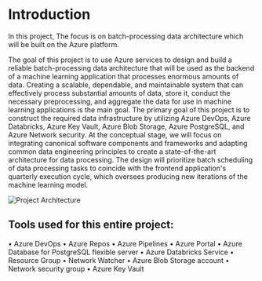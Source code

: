  # Introduction
In this project, The focus is on batch-processing data architecture which will be built on the Azure platform. 

The goal of this project is to use Azure services to design and build a reliable batch-processing data architecture that will be used as the backend of a machine learning application that processes enormous amounts of data. Creating a scalable, dependable, and maintainable system that can effectively process substantial amounts of data, store it, conduct the necessary preprocessing, and aggregate the data for use in machine learning applications is the main goal. The primary goal of this project is to construct the required data infrastructure by utilizing Azure DevOps, Azure Databricks, Azure Key Vault, Azure Blob Storage, Azure PostgreSQL, and Azure Network security. At the conceptual stage, we will focus on integrating canonical software components and frameworks and adapting common data engineering principles to create a state-of-the-art architecture for data processing. The design will prioritize batch scheduling of data processing tasks to coincide with the frontend application's quarterly execution cycle, which oversees producing new iterations of the machine learning model. 

![Project Architecture](https://github.com/DadaNanjesha/batch-processing/blob/main/Project%20structure.png)

## Tools used for this entire project:
• Azure DevOps
• Azure Repos
• Azure Pipelines
• Azure Portal
• Azure Database for PostgreSQL flexible server
• Azure Databricks Service
• Resource Group
• Network Watcher
• Azure Blob Storage account
• Network security group
• Azure Key Vault
